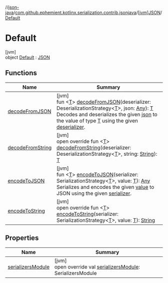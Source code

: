 //[json-java](../../../../index.md)/[com.github.ephemient.kotlinx.serialization.contrib.jsonjava](../../index.md)/[[jvm]JSON](../index.md)/[Default](index.md)

# Default

[jvm]\
object [Default](index.md) : [JSON](../index.md)

## Functions

| Name | Summary |
|---|---|
| [decodeFromJSON](../decode-from-j-s-o-n.md) | [jvm]<br>fun &lt;[T](../decode-from-j-s-o-n.md)&gt; [decodeFromJSON](../decode-from-j-s-o-n.md)(deserializer: DeserializationStrategy&lt;[T](../decode-from-j-s-o-n.md)&gt;, json: [Any](https://kotlinlang.org/api/latest/jvm/stdlib/kotlin/-any/index.html)): [T](../decode-from-j-s-o-n.md)<br>Decodes and deserializes the given [json](../decode-from-j-s-o-n.md) to the value of type [T](../decode-from-j-s-o-n.md) using the given [deserializer](../decode-from-j-s-o-n.md). |
| [decodeFromString](../decode-from-string.md) | [jvm]<br>open override fun &lt;[T](../decode-from-string.md)&gt; [decodeFromString](../decode-from-string.md)(deserializer: DeserializationStrategy&lt;[T](../decode-from-string.md)&gt;, string: [String](https://kotlinlang.org/api/latest/jvm/stdlib/kotlin/-string/index.html)): [T](../decode-from-string.md) |
| [encodeToJSON](../encode-to-j-s-o-n.md) | [jvm]<br>fun &lt;[T](../encode-to-j-s-o-n.md)&gt; [encodeToJSON](../encode-to-j-s-o-n.md)(serializer: SerializationStrategy&lt;[T](../encode-to-j-s-o-n.md)&gt;, value: [T](../encode-to-j-s-o-n.md)): [Any](https://kotlinlang.org/api/latest/jvm/stdlib/kotlin/-any/index.html)<br>Serializes and encodes the given [value](../encode-to-j-s-o-n.md) to JSON using the given [serializer](../encode-to-j-s-o-n.md). |
| [encodeToString](../encode-to-string.md) | [jvm]<br>open override fun &lt;[T](../encode-to-string.md)&gt; [encodeToString](../encode-to-string.md)(serializer: SerializationStrategy&lt;[T](../encode-to-string.md)&gt;, value: [T](../encode-to-string.md)): [String](https://kotlinlang.org/api/latest/jvm/stdlib/kotlin/-string/index.html) |

## Properties

| Name | Summary |
|---|---|
| [serializersModule](../serializers-module.md) | [jvm]<br>open override val [serializersModule](../serializers-module.md): SerializersModule |
